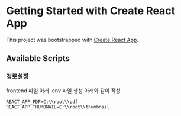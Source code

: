 # Getting Started with Create React App

This project was bootstrapped with [Create React App](https://github.com/facebook/create-react-app).

## Available Scripts
### 경로설정

frontend 파일 아래 .env 파일 생성
아래와 같이 작성
~~~
REACT_APP_PDF=C:\\root\\pdf
REACT_APP_THUMBNAIL=C:\\root\\thumbnail
~~~
